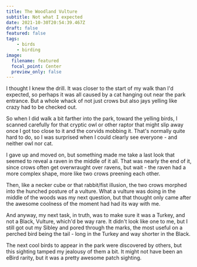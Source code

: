```yaml
---
title: The Woodland Vulture
subtitle: Not what I expected
date: 2021-10-30T20:54:39.467Z
draft: false
featured: false
tags:
    - birds
    - birding
image:
  filename: featured
  focal_point: Center
  preview_only: false
---
```

I thought I knew the drill. It was closer to the start of my walk than I'd expected, so perhaps it was all caused by a cat hanging out near the park entrance. But a whole whack of not just crows but also jays yelling like crazy had to be checked out.

So when I did walk a bit farther into the park, toward the yelling birds, I scanned carefully for that cryptic owl or other raptor that might slip away once I got too close to it and the corvids mobbing it. That's normally quite hard to do, so I was surprised when I could clearly see everyone - and neither owl nor cat.

I gave up and moved on, but something made me take a last look that seemed to reveal a raven in the middle of it all. That was nearly the end of it, since crows often get overwraught over ravens, but wait - the raven had a more complex shape, more like two crows preening each other.

Then, like a necker cube or that rabbit/fist illusion, the two crows morphed into the hunched posture of a vulture. What a vulture was doing in the middle of the woods was my next question, but that thought only came after the awesome coolness of the moment had had its way with me.

And anyway, my next task, in truth, was to make sure it was a Turkey, and not a Black, Vulture, which'd be way rare. It didn't look like one to me, but I still got out my Sibley and pored through the marks, the most useful on a perched bird being the tail - long in the Turkey and way shorter in the Black.

The next cool birds to appear in the park were discovered by others, but this sighting tamped my jealousy of them a bit. It might not have been an eBird rarity, but it was a pretty awesome patch sighting.
